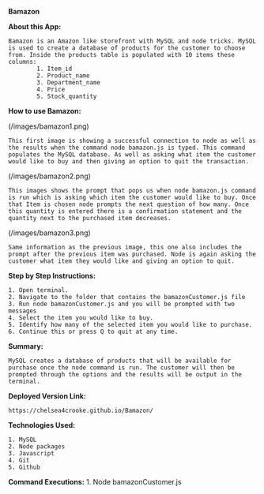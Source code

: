 **Bamazon**

**About this App:**

    Bamazon is an Amazon like storefront with MySQL and node tricks. MySQL is used to create a database of products for the customer to choose from. Inside the products table is populated with 10 items these columns:
            1. Item_id
            2. Product_name
            3. Department_name
            4. Price
            5. Stock_quantity

**How to use Bamazon:**

(/images/bamazon1.png)

    This first image is showing a successful connection to node as well as the results when the command node bamazon.js is typed. This command populates the MySQL database. As well as asking what item the customer would like to buy and then giving an option to quit the transaction. 

(/images/bamazon2.png)

    This images shows the prompt that pops us when node bamazon.js command is run which is asking which item the customer would like to buy. Once that Item is chosen node prompts the next question of how many. Once this quantity is entered there is a confirmation statement and the quantity next to the purchased item decreases. 

(/images/bamazon3.png)

    Same information as the previous image, this one also includes the prompt after the previous item was purchased. Node is again asking the customer what item they would like and giving an option to quit. 

**Step by Step Instructions:**

    1. Open terminal.
    2. Navigate to the folder that contains the bamazonCustomer.js file
    3. Run node bamazonCustomer.js and you will be prompted with two messages
    4. Select the item you would like to buy.
    5. Identify how many of the selected item you would like to purchase.
    6. Continue this or press Q to quit at any time.

**Summary:**

    MySQL creates a database of products that will be available for purchase once the node command is run. The customer will then be prompted through the options and the results will be output in the terminal.

**Deployed Version Link:**

    https://chelsea4crooke.github.io/Bamazon/

**Technologies Used:**

    1. MySQL
    2. Node packages
    3. Javascript
    4. Git
    5. Github

**Command Executions:**
    1. Node bamazonCustomer.js
